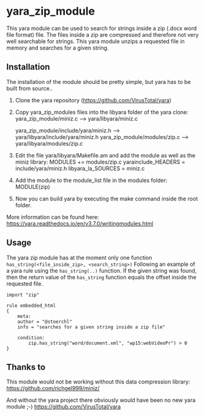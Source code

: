 # yara_zip_module

This yara module can be used to search for strings inside a zip (.docx word file format) file. The files inside a zip are compressed and therefore not very well searchable for strings. This yara module unzips a requested file in memory and searches for a given string.

## Installation
The installation of the module should be pretty simple, but yara has to be built from source..
1. Clone the yara repository (https://github.com/VirusTotal/yara)
2. Copy yara_zip_modules files into the libyara folder of the yara clone:
	yara_zip_module/miniz.c --> yara/libyara/miniz.c
	
	yara_zip_module/include/yara/miniz.h --> yara/libyara/include/yara/miniz.h
	yara_zip_module/modules/zip.c --> yara/libyara/modules/zip.c
3. Edit the file yara/libyara/Makefile.am and add the module as well as the miniz library:
	MODULES += modules/zip.c
	yarainclude_HEADERS = include/yara/miniz.h
	libyara_la_SOURCES = miniz.c
4. Add the module to the module_list file in the modules folder:
	MODULE(zip)
5. Now you can build yara by executing the make command inside the root folder.

More information can be found here: https://yara.readthedocs.io/en/v3.7.0/writingmodules.html

## Usage

The yara zip module has at the moment only one function `has_string(<file_inside_zip>, <search_string>)`
Following an example of a yara rule using the `has_string(..)` function.
If the given string was found, then the return value of the `has_string` function equals the offset inside the requested file.

	import "zip"

	rule embedded_html
	{
	    meta:
	    author = "@stoerchl"
	    info = "searches for a given string inside a zip file"
      
	    condition:
	        zip.has_string("word/document.xml", "wp15:webVideoPr") > 0
	}


## Thanks to
This module would not be working without this data compression library:
https://github.com/richgel999/miniz/

And without the yara project there obviously would have been no new yara module ;-)
https://github.com/VirusTotal/yara

